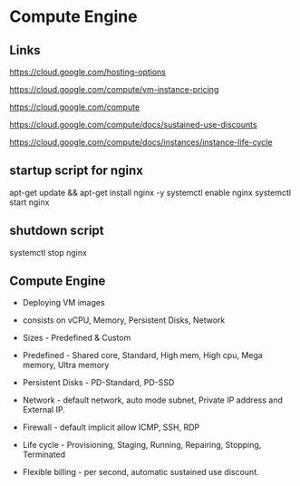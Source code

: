 # Compute Engine

## Links

https://cloud.google.com/hosting-options

https://cloud.google.com/compute/vm-instance-pricing

https://cloud.google.com/compute

https://cloud.google.com/compute/docs/sustained-use-discounts

https://cloud.google.com/compute/docs/instances/instance-life-cycle

## startup script for nginx
apt-get update && apt-get install nginx -y
systemctl enable nginx
systemctl start nginx

## shutdown script 
systemctl stop nginx

## Compute Engine

- Deploying VM images

- consists on vCPU, Memory, Persistent Disks, Network

- Sizes - Predefined & Custom

- Predefined - Shared core, Standard, High mem, High cpu, Mega memory, Ultra memory 

- Persistent Disks - PD-Standard, PD-SSD

- Network - default network, auto mode subnet, Private IP address and External IP.

- Firewall - default implicit allow ICMP, SSH, RDP

- Life cycle - Provisioning, Staging, Running, Repairing, Stopping, Terminated

- Flexible billing - per second, automatic sustained use discount.
